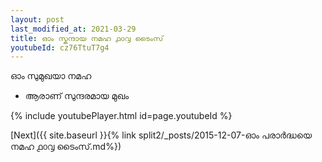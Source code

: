 ```yaml
---
layout: post
last_modified_at: 2021-03-29
title: ഓം സ്കന്ദായ നമഹ ൧൦൮ ടൈംസ്
youtubeId: cz76TtuT7g4
---
```

 
 
 ഓം സുമുഖയാ നമഹ 
 
 -  ആരാണ് സുന്ദരമായ മുഖം 
 
  
 
  
 
 
 
 
 
 


{% include youtubePlayer.html id=page.youtubeId %}
 
[Next]({{ site.baseurl }}{% link  split2/_posts/2015-12-07-ഓം പരാർദ്ധയെ നമഹ ൧൦൮ ടൈംസ്.md%})
 
